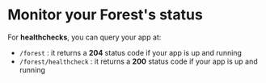 # Monitor your Forest's status

For **healthchecks**, you can query your app at:

* `/forest` : it returns a **204** status code if your app is up and running
* `/forest/healthcheck` : it returns a **200** status code if your app is up and running
